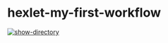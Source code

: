 # hexlet-my-first-workflow
[![show-directory](https://github.com/mrchepel/hexlet-my-first-workflow/actions/workflows/show-directory.yml/badge.svg)](https://github.com/mrchepel/hexlet-my-first-workflow/actions/workflows/show-directory.yml)
